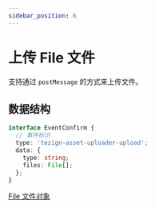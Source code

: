 ```yaml
---
sidebar_position: 6
---
```


# 上传 File 文件

支持通过 `postMessage` 的方式来上传文件。

## 数据结构

```typescript
interface EventConfirm {
  // 事件标识
  type: 'tezign-asset-uploader-upload';
  data: {
    type: string;
    files: File[];
  };
}
```

[File 文件对象](https://developer.mozilla.org/en-US/docs/Web/API/File)
